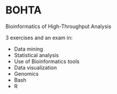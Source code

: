 # BOHTA
Bioinformatics of High-Throughput Analysis

3 exercises and an exam in:
- Data mining
- Statistical analysis
- Use of Bioinformatics tools
- Data visualization
- Genomics
- Bash
- R
